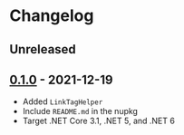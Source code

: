 # Changelog

## Unreleased

## [0.1.0](https://github.com/xt0rted/tailwindcss-tag-helpers/releases/tag/v0.1.0) - 2021-12-19

- Added `LinkTagHelper`
- Include `README.md` in the nupkg
- Target .NET Core 3.1, .NET 5, and .NET 6

